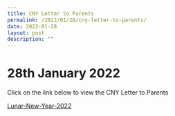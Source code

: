 ```yaml
---
title: CNY Letter to Parents
permalink: /2022/01/28/cny-letter-to-parents/
date: 2022-01-28
layout: post
description: ""
---
```

# 28th January 2022

Click on the link below to view the CNY Letter to Parents

[Lunar-New-Year-2022](/files/Lunar-New-Year-2022.pdf)